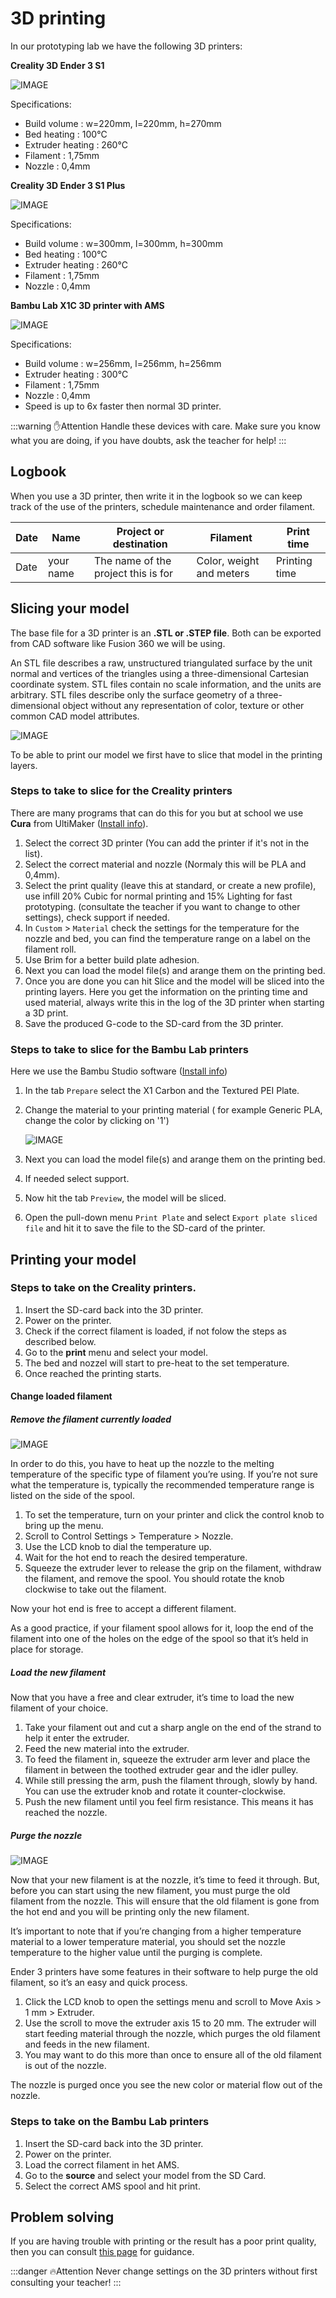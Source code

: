 # 3D printing

In our prototyping lab we have the following 3D printers:

**Creality 3D Ender 3 S1**

![IMAGE](./images/afbeelding1.png)

Specifications:
* Build volume : w=220mm, l=220mm, h=270mm
* Bed heating : 100°C
* Extruder heating : 260°C
* Filament : 1,75mm
* Nozzle : 0,4mm

**Creality 3D Ender 3 S1 Plus**

![IMAGE](./images/afbeelding2.png)

Specifications:
* Build volume : w=300mm, l=300mm, h=300mm
* Bed heating : 100°C
* Extruder heating : 260°C
* Filament : 1,75mm
* Nozzle : 0,4mm

**Bambu Lab X1C 3D printer with AMS**

![IMAGE](./images/afbeelding6.png)

Specifications:
* Build volume : w=256mm, l=256mm, h=256mm
* Extruder heating : 300°C
* Filament : 1,75mm
* Nozzle : 0,4mm
* Speed is up to 6x faster then normal 3D printer.


:::warning ✋Attention
Handle these devices with care. Make sure you know what you are doing, if you have doubts, ask the teacher for help!
:::

## Logbook

When you use a 3D printer, then write it in the logbook so we can keep track of the use of the printers, schedule maintenance and order filament.

| Date | Name | Project or destination | Filament | Print time |
| --- | --- | --- | --- | --- |
| Date | your name | The name of the project this is for | Color, weight and meters | Printing time |

## Slicing your model

The base file for a 3D printer is an **.STL or .STEP file**. Both can be exported from CAD software like Fusion 360 we will be using.

An STL file describes a raw, unstructured triangulated surface by the unit normal and vertices of the triangles using a three-dimensional Cartesian coordinate system. STL files contain no scale information, and the units are arbitrary. STL files describe only the surface geometry of a three-dimensional object without any representation of color, texture or other common CAD model attributes.

![IMAGE](./images/afbeelding3.png)

To be able to print our model we first have to slice that model in the printing layers. 

### Steps to take to slice for the Creality printers

There are many programs that can do this for you but at school we use **Cura** from UltiMaker ([Install info](../52_cura/README.md)).

1. Select the correct 3D printer (You can add the printer if it's not in the list).
2. Select the correct material and nozzle (Normaly this will be PLA and 0,4mm).
3. Select the print quality (leave this at standard, or create a new profile), use infill 20% Cubic for normal printing and 15% Lighting for fast prototyping. (consultate the teacher if you want to change to other settings), check support if needed.
4. In `Custom` > `Material` check the settings for the temperature for the nozzle and bed, you can find the temperature range on a label on the filament roll.
5. Use Brim for a better build plate adhesion.
6. Next you can load the model file(s) and arange them on the printing bed.
7. Once you are done you can hit Slice and the model will be sliced into the printing layers. Here you get the information on the printing time and used material, always write this in the log of the 3D printer when starting a 3D print.
8. Save the produced G-code to the SD-card from the 3D printer.

### Steps to take to slice for the Bambu Lab printers

Here we use the Bambu Studio software ([Install info](../53_bambustudio/README.md))

1. In the tab `Prepare` select the X1 Carbon and the Textured PEI Plate.
2. Change the material to your printing material ( for example Generic PLA, change the color by clicking on '1')
   
   ![IMAGE](./images/afbeelding7.png)

3. Next you can load the model file(s) and arange them on the printing bed.
4. If needed select support.
5. Now hit the tab `Preview`, the model will be sliced.
6. Open the pull-down menu `Print Plate` and select `Export plate sliced file` and hit it to save the file to the SD-card of the printer.

## Printing your model 

### Steps to take on the Creality printers.

1. Insert the SD-card back into the 3D printer.
2. Power on the printer.
3. Check if the correct filament is loaded, if not folow the steps as described below.
4. Go to the **print** menu and select your model.
5. The bed and nozzel will start to pre-heat to the set temperature.
6. Once reached the printing starts.

#### Change loaded filament

##### Remove the filament currently loaded

![IMAGE](./images/afbeelding4.png)

In order to do this, you have to heat up the nozzle to the melting temperature of the specific type of filament you’re using. If you’re not sure what the temperature is, typically the recommended temperature range is listed on the side of the spool.

1. To set the temperature, turn on your printer and click the control knob to bring up the menu.
2. Scroll to Control Settings > Temperature > Nozzle.
3. Use the LCD knob to dial the temperature up.
4. Wait for the hot end to reach the desired temperature.
5. Squeeze the extruder lever to release the grip on the filament, withdraw the filament, and remove the spool. You should rotate the knob clockwise to take out the filament.

Now your hot end is free to accept a different filament.

As a good practice, if your filament spool allows for it, loop the end of the filament into one of the holes on the edge of the spool so that it’s held in place for storage.

##### Load the new filament

Now that you have a free and clear extruder, it’s time to load the new filament of your choice.

1. Take your filament out and cut a sharp angle on the end of the strand to help it enter the extruder. 
2. Feed the new material into the extruder. 
3. To feed the filament in, squeeze the extruder arm lever and place the filament in between the toothed extruder gear and the idler pulley.
4. While still pressing the arm, push the filament through, slowly by hand. You can use the extruder knob and rotate it counter-clockwise.
5. Push the new filament until you feel firm resistance. This means it has reached the nozzle.

##### Purge the nozzle

![IMAGE](./images/afbeelding5.png)

Now that your new filament is at the nozzle, it’s time to feed it through. But, before you can start using the new filament, you must purge the old filament from the nozzle. This will ensure that the old filament is gone from the hot end and you will be printing only the new filament.

It’s important to note that if you’re changing from a higher temperature material to a lower temperature material, you should set the nozzle temperature to the higher value until the purging is complete.

Ender 3 printers have some features in their software to help purge the old filament, so it’s an easy and quick process.

1. Click the LCD knob to open the settings menu and scroll to Move Axis > 1 mm > Extruder.
2. Use the scroll to move the extruder axis 15 to 20 mm. The extruder will start feeding material through the nozzle, which purges the old filament and feeds in the new filament.
3. You may want to do this more than once to ensure all of the old filament is out of the nozzle.

The nozzle is purged once you see the new color or material flow out of the nozzle.

### Steps to take on the Bambu Lab printers

1. Insert the SD-card back into the 3D printer.
2. Power on the printer.
3. Load the correct filament in het AMS.
4. Go to the **source** and select your model from the SD Card.
5. Select the correct AMS spool and hit print.

## Problem solving

If you are having trouble with printing or the result has a poor print quality, then you can consult [this page](https://www.simplify3d.com/resources/print-quality-troubleshooting/) for guidance.

:::danger 🔥Attention
Never change settings on the 3D printers without first consulting your teacher!
:::